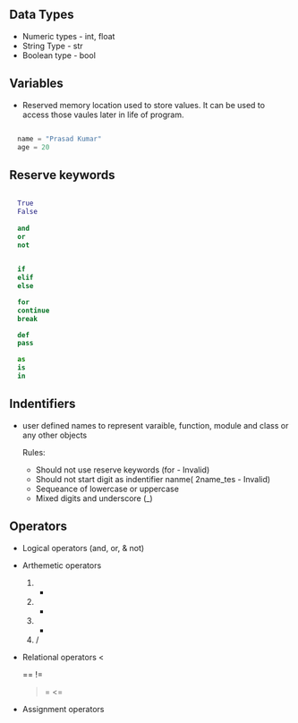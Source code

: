 
## Data Types
  - Numeric types - int, float
  - String Type - str 
  - Boolean type - bool 
  

## Variables
  - Reserved memory location used to store values. It can be used to access those vaules later in life of program.

```Python

  name = "Prasad Kumar"
  age = 20 

```

## Reserve keywords
  ```Python

    True
    False
    
    and
    or
    not
    

    if
    elif 
    else 

    for
    continue
    break 

    def
    pass 

    as
    is
    in

  ```
## Indentifiers
  - user defined names to represent varaible, function, module and class or any other objects

    Rules: 
      - Should not use reserve keywords (for - Invalid)
      - Should not start digit as indentifier nanme(  2name_tes - Invalid)
      - Sequeance of lowercase or uppercase
      - Mixed digits and underscore (_)

## Operators
  - Logical operators (and, or, & not)
  - Arthemetic operators 
    1. + 
    2. - 
    3. *
    4. /

  - Relational operators
    <
    >
    ==
    !=
    >=
    <=

  - Assignment operators
    


